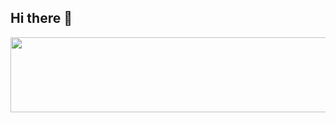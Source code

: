 ## Hi there 👋

<!--
**seik1224/seik1224** is a ✨ _special_ ✨ repository because its `README.md` (this file) appears on your GitHub profile.

Here are some ideas to get you started:

- 🔭 I’m currently working on ...
- 🌱 I’m currently learning ...
- 👯 I’m looking to collaborate on ...
- 🤔 I’m looking for help with ...
- 💬 Ask me about ...
- 📫 How to reach me: ...
- 😄 Pronouns: ...
- ⚡ Fun fact: ...
-->



<a href="https://www.gitanimals.org/en_US?utm_medium=image&utm_source=seik1224&utm_content=line">
  <img
    src="https://render.gitanimals.org/lines/seik1224"
    width="600"
    height="120"
  />
</a>
  
